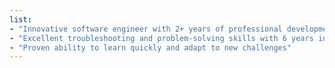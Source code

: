 ```yaml
---
list:
- "Innovative software engineer with 2+ years of professional development experience"
- "Excellent troubleshooting and problem-solving skills with 6 years in IT support experience"
- "Proven ability to learn quickly and adapt to new challenges"
---
```

